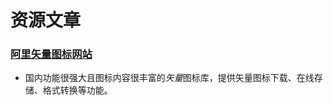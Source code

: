 # 资源文章

### [阿里矢量图标网站](https://www.iconfont.cn/home/index)

- 国内功能很强大且图标内容很丰富的*矢量*图标库，提供矢量图标下载、在线存储、格式转换等功能。